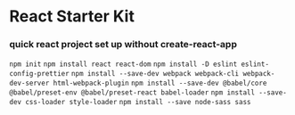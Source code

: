 # React Starter Kit
### quick react project set up without create-react-app 

`npm init`
`npm install react react-dom`
`npm install -D eslint eslint-config-prettier`
`npm install --save-dev webpack webpack-cli webpack-dev-server html-webpack-plugin`
`npm install --save-dev @babel/core @babel/preset-env @babel/preset-react babel-loader`
`npm install --save-dev css-loader style-loader`
`npm install --save node-sass sass`